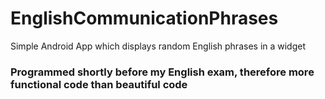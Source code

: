 # EnglishCommunicationPhrases
Simple Android App which displays random English phrases in a widget
### Programmed shortly before my English exam, therefore more functional code than beautiful code

